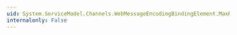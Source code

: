 ```yaml
---
uid: System.ServiceModel.Channels.WebMessageEncodingBindingElement.MaxReadPoolSize
internalonly: False
---
```

